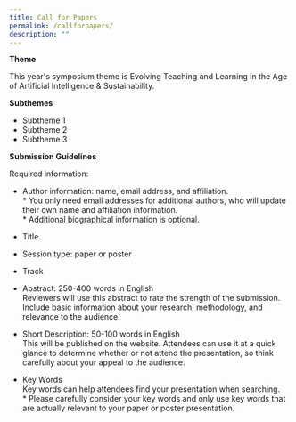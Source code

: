 ```yaml
---
title: Call for Papers
permalink: /callforpapers/
description: ""
---
```

**Theme**

This year's symposium theme is Evolving Teaching and Learning in the Age of Artificial Intelligence & Sustainability.

**Subthemes**

* Subtheme 1
* Subtheme 2
* Subtheme 3


**Submission Guidelines**


Required information:

*   Author information: name, email address, and affiliation.  
    \* You only need email addresses for additional authors, who will update their own name and affiliation information.  
    \* Additional biographical information is optional. 
    
*   Title
    
*   Session type: paper or poster
    
*   Track
    
*   Abstract: 250-400 words in English  
    Reviewers will use this abstract to rate the strength of the submission. Include basic information about your research, methodology, and relevance to the audience.
    
*   Short Description: 50-100 words in English  
    This will be published on the website. Attendees can use it at a quick glance to determine whether or not attend the presentation, so think carefully about your appeal to the audience.
    
*   Key Words  
    Key words can help attendees find your presentation when searching.  
    \* Please carefully consider your key words and only use key words that are actually relevant to your paper or poster presentation.